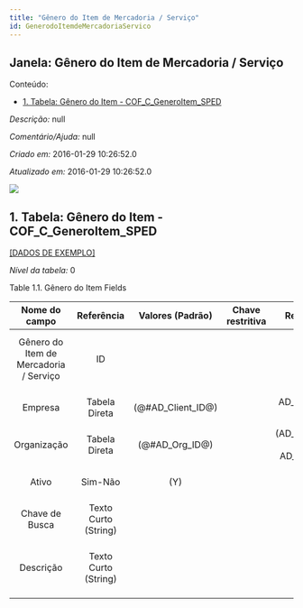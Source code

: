 ```yaml
---
title: "Gênero do Item de Mercadoria / Serviço"
id: GenerodoItemdeMercadoriaServico
---
```

<div id="d108951e1" class="section chapter">

<div class="titlepage">

<div>

<div>

## Janela: Gênero do Item de Mercadoria / Serviço

</div>

</div>

</div>

<div class="toc">

<div class="toc-title">

Conteúdo:

</div>

  - <span class="section">[1. Tabela: Gênero do Item -
    COF\_C\_GeneroItem\_SPED](#d108951e23)</span>

</div>

<span class="emphasis">*Descrição:* </span> null

<span class="emphasis">*Comentário/Ajuda:* </span>null

<span class="emphasis"> *Criado em:* </span>2016-01-29 10:26:52.0

<span class="emphasis">*Atualizado em:* </span>2016-01-29 10:26:52.0

![](/img/manual/GenerodoItemdeMercadoria/Servico.png)

<div id="d108951e23" class="section section">

<div class="titlepage">

<div>

<div>

## 1. Tabela: Gênero do Item - COF\_C\_GeneroItem\_SPED

</div>

</div>

</div>

[\[DADOS DE EXEMPLO\]](data/COF_C_GeneroItem_SPED_data)

<span class="emphasis">*Nível da tabela:* </span>0

</div>

<div id="d108951e32" class="table">

<div class="table-title">

Table 1.1. Gênero do Item
Fields

</div>

<div class="table-contents">

|             Nome do campo              |      Referência      |   Valores (Padrão)   | Chave restritiva |                Regra de validação                |                      Descrição                       |                   Comentário/Ajuda                   |
| :------------------------------------: | :------------------: | :------------------: | :--------------: | :----------------------------------------------: | :--------------------------------------------------: | :--------------------------------------------------: |
| Gênero do Item de Mercadoria / Serviço |          ID          |                      |                  |                                                  | Primary Key : Gênero do Item de Mercadoria / Serviço | Primary Key : Gênero do Item de Mercadoria / Serviço |
|                Empresa                 |    Tabela Direta     | (@\#AD\_Client\_ID@) |                  |        AD\_Client.AD\_Client\_ID \< \> 0         |          (semelhante ao primeiro relatório)          |                 (ver o mesmo acima)                  |
|              Organização               |    Tabela Direta     |  (@\#AD\_Org\_ID@)   |                  | (AD\_Org.IsSummary='N' OR AD\_Org.AD\_Org\_ID=0) |          (semelhante ao primeiro relatório)          |                 (ver o mesmo acima)                  |
|                 Ativo                  |       Sim-Não        |         (Y)          |                  |                                                  |          (semelhante ao primeiro relatório)          |                 (ver o mesmo acima)                  |
|             Chave de Busca             | Texto Curto (String) |                      |                  |                                                  |          (semelhante ao primeiro relatório)          |                 (ver o mesmo acima)                  |
|               Descrição                | Texto Curto (String) |                      |                  |                                                  |       Optional short description of the record       |     A description is limited to 255 characters.      |

</div>

</div>

  

</div>
